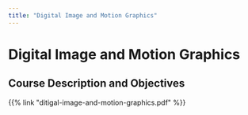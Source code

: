 ```yaml
---
title: "Digital Image and Motion Graphics"
---
```


# Digital Image and Motion Graphics

## Course Description and Objectives

{{% link "ditigal-image-and-motion-graphics.pdf" %}}
